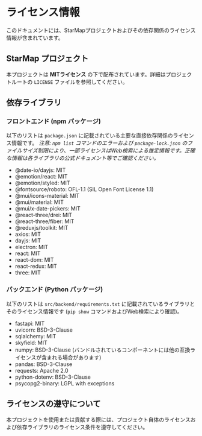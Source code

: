 # ライセンス情報

このドキュメントには、StarMapプロジェクトおよびその依存関係のライセンス情報が含まれています。

## StarMap プロジェクト

本プロジェクトは **MITライセンス** の下で配布されています。詳細はプロジェクトルートの `LICENSE` ファイルを参照してください。

## 依存ライブラリ

### フロントエンド (npm パッケージ)

以下のリストは `package.json` に記載されている主要な直接依存関係のライセンス情報です。
*注意: `npm list` コマンドのエラーおよび `package-lock.json` のファイルサイズ制限により、一部ライセンスはWeb検索による推定情報です。正確な情報は各ライブラリの公式ドキュメント等でご確認ください。*

- @date-io/dayjs: MIT
- @emotion/react: MIT
- @emotion/styled: MIT
- @fontsource/roboto: OFL-1.1 (SIL Open Font License 1.1)
- @mui/icons-material: MIT
- @mui/material: MIT
- @mui/x-date-pickers: MIT
- @react-three/drei: MIT
- @react-three/fiber: MIT
- @reduxjs/toolkit: MIT
- axios: MIT
- dayjs: MIT
- electron: MIT
- react: MIT
- react-dom: MIT
- react-redux: MIT
- three: MIT

### バックエンド (Python パッケージ)

以下のリストは `src/backend/requirements.txt` に記載されているライブラリとそのライセンス情報です (`pip show` コマンドおよびWeb検索により確認)。

- fastapi: MIT
- uvicorn: BSD-3-Clause
- sqlalchemy: MIT
- skyfield: MIT
- numpy: BSD-3-Clause (バンドルされているコンポーネントには他の互換ライセンスが含まれる場合があります)
- pandas: BSD-3-Clause
- requests: Apache 2.0
- python-dotenv: BSD-3-Clause
- psycopg2-binary: LGPL with exceptions

## ライセンスの遵守について

本プロジェクトを使用または貢献する際には、プロジェクト自体のライセンスおよび依存ライブラリのライセンス条件を遵守してください。
